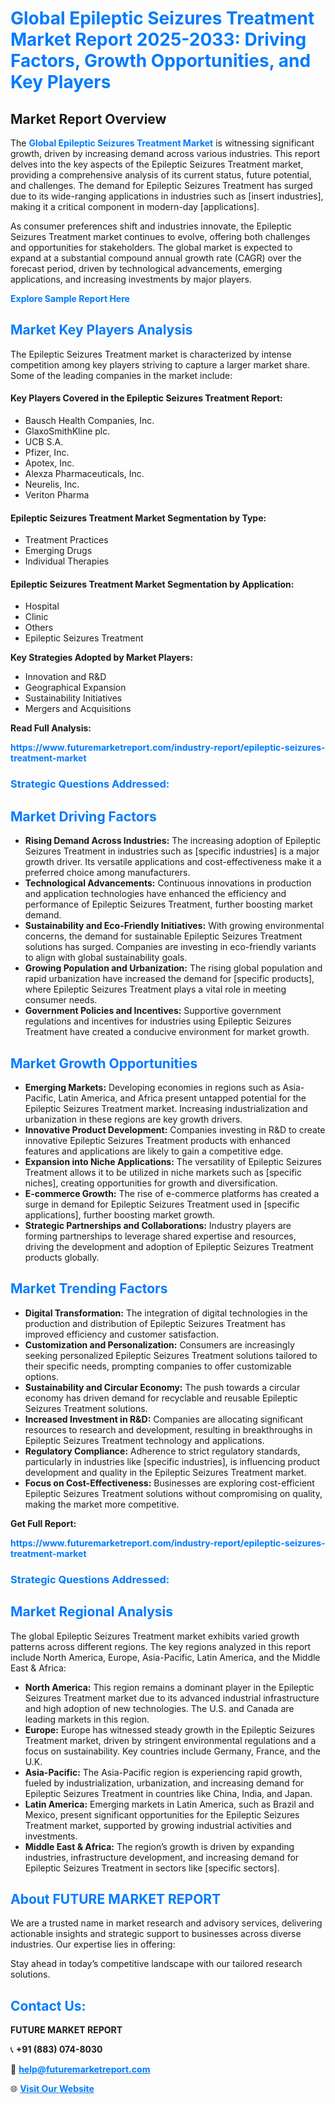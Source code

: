 <h1 style="color: #007BFF;">Global Epileptic Seizures Treatment Market Report 2025-2033: Driving Factors, Growth Opportunities, and Key Players</h1>

<section id="overview">
<h2>Market Report Overview</h2>
<p>The <a href="https://www.futuremarketreport.com/industry-report/epileptic-seizures-treatment-market" style="color: #007BFF; text-decoration: none;"><strong>Global Epileptic Seizures Treatment Market</strong></a> is witnessing significant growth, driven by increasing demand across various industries. This report delves into the key aspects of the Epileptic Seizures Treatment market, providing a comprehensive analysis of its current status, future potential, and challenges. The demand for Epileptic Seizures Treatment has surged due to its wide-ranging applications in industries such as [insert industries], making it a critical component in modern-day [applications].</p>
<p>As consumer preferences shift and industries innovate, the Epileptic Seizures Treatment market continues to evolve, offering both challenges and opportunities for stakeholders. The global market is expected to expand at a substantial compound annual growth rate (CAGR) over the forecast period, driven by technological advancements, emerging applications, and increasing investments by major players.</p>
</section>

<section id="overview">
<p><a href="https://www.futuremarketreport.com/request-sample/reportId=123687" style="color: #007BFF; text-decoration: none;"><strong>Explore Sample Report Here</strong></a></p>
</section>

<section id="key-players">
<h2 style="color: #007BFF;">Market Key Players Analysis</h2>
<p>The Epileptic Seizures Treatment market is characterized by intense competition among key players striving to capture a larger market share. Some of the leading companies in the market include:</p>
<h4>Key Players Covered in the Epileptic Seizures Treatment Report:</h4>
<ul><li>Bausch Health Companies, Inc.</li><li>GlaxoSmithKline plc.</li><li>UCB S.A.</li><li>Pfizer, Inc.</li><li>Apotex, Inc.</li><li>Alexza Pharmaceuticals, Inc.</li><li>Neurelis, Inc.</li><li>Veriton Pharma</li></ul>
<h4>Epileptic Seizures Treatment Market Segmentation by Type:</h4>
<ul><li>Treatment Practices</li><li>Emerging Drugs</li><li>Individual Therapies</li></ul>

<h4>Epileptic Seizures Treatment Market Segmentation by Application:</h4>
<ul><li>Hospital</li><li>Clinic</li><li>Others</li><li>Epileptic Seizures Treatment</li></ul>
<p><strong>Key Strategies Adopted by Market Players:</strong></p>
<ul>
<li>Innovation and R&D</li>
<li>Geographical Expansion</li>
<li>Sustainability Initiatives</li>
<li>Mergers and Acquisitions</li>
</ul>
</section>

<section>
<p><strong>Read Full Analysis: </strong></p><a href="https://www.futuremarketreport.com/industry-report/epileptic-seizures-treatment-market" style="color: #007BFF; text-decoration: none;"><strong>https://www.futuremarketreport.com/industry-report/epileptic-seizures-treatment-market</strong></a>
<h3 style="color: #007BFF;">Strategic Questions Addressed:</h3>
</section>

<section id="driving-factors">
<h2 style="color: #007BFF;">Market Driving Factors</h2>
<ul>
<li><strong>Rising Demand Across Industries:</strong> The increasing adoption of Epileptic Seizures Treatment in industries such as [specific industries] is a major growth driver. Its versatile applications and cost-effectiveness make it a preferred choice among manufacturers.</li>
<li><strong>Technological Advancements:</strong> Continuous innovations in production and application technologies have enhanced the efficiency and performance of Epileptic Seizures Treatment, further boosting market demand.</li>
<li><strong>Sustainability and Eco-Friendly Initiatives:</strong> With growing environmental concerns, the demand for sustainable Epileptic Seizures Treatment solutions has surged. Companies are investing in eco-friendly variants to align with global sustainability goals.</li>
<li><strong>Growing Population and Urbanization:</strong> The rising global population and rapid urbanization have increased the demand for [specific products], where Epileptic Seizures Treatment plays a vital role in meeting consumer needs.</li>
<li><strong>Government Policies and Incentives:</strong> Supportive government regulations and incentives for industries using Epileptic Seizures Treatment have created a conducive environment for market growth.</li>
</ul>
</section>

<section id="growth-opportunities">
<h2 style="color: #007BFF;">Market Growth Opportunities</h2>
<ul>
<li><strong>Emerging Markets:</strong> Developing economies in regions such as Asia-Pacific, Latin America, and Africa present untapped potential for the Epileptic Seizures Treatment market. Increasing industrialization and urbanization in these regions are key growth drivers.</li>
<li><strong>Innovative Product Development:</strong> Companies investing in R&D to create innovative Epileptic Seizures Treatment products with enhanced features and applications are likely to gain a competitive edge.</li>
<li><strong>Expansion into Niche Applications:</strong> The versatility of Epileptic Seizures Treatment allows it to be utilized in niche markets such as [specific niches], creating opportunities for growth and diversification.</li>
<li><strong>E-commerce Growth:</strong> The rise of e-commerce platforms has created a surge in demand for Epileptic Seizures Treatment used in [specific applications], further boosting market growth.</li>
<li><strong>Strategic Partnerships and Collaborations:</strong> Industry players are forming partnerships to leverage shared expertise and resources, driving the development and adoption of Epileptic Seizures Treatment products globally.</li>
</ul>
</section>

<section id="trending-factors">
<h2 style="color: #007BFF;">Market Trending Factors</h2>
<ul>
<li><strong>Digital Transformation:</strong> The integration of digital technologies in the production and distribution of Epileptic Seizures Treatment has improved efficiency and customer satisfaction.</li>
<li><strong>Customization and Personalization:</strong> Consumers are increasingly seeking personalized Epileptic Seizures Treatment solutions tailored to their specific needs, prompting companies to offer customizable options.</li>
<li><strong>Sustainability and Circular Economy:</strong> The push towards a circular economy has driven demand for recyclable and reusable Epileptic Seizures Treatment solutions.</li>
<li><strong>Increased Investment in R&D:</strong> Companies are allocating significant resources to research and development, resulting in breakthroughs in Epileptic Seizures Treatment technology and applications.</li>
<li><strong>Regulatory Compliance:</strong> Adherence to strict regulatory standards, particularly in industries like [specific industries], is influencing product development and quality in the Epileptic Seizures Treatment market.</li>
<li><strong>Focus on Cost-Effectiveness:</strong> Businesses are exploring cost-efficient Epileptic Seizures Treatment solutions without compromising on quality, making the market more competitive.</li>
</ul>
</section>

<section>
<p><strong>Get Full Report: </strong></p><a href="https://www.futuremarketreport.com/industry-report/epileptic-seizures-treatment-market" style="color: #007BFF; text-decoration: none;"><strong>https://www.futuremarketreport.com/industry-report/epileptic-seizures-treatment-market</strong></a>
<h3 style="color: #007BFF;">Strategic Questions Addressed:</h3>
</section>


<section id="regional-analysis">
<h2 style="color: #007BFF;">Market Regional Analysis</h2>
<p>The global Epileptic Seizures Treatment market exhibits varied growth patterns across different regions. The key regions analyzed in this report include North America, Europe, Asia-Pacific, Latin America, and the Middle East & Africa:</p>
<ul>
<li><strong>North America:</strong> This region remains a dominant player in the Epileptic Seizures Treatment market due to its advanced industrial infrastructure and high adoption of new technologies. The U.S. and Canada are leading markets in this region.</li>
<li><strong>Europe:</strong> Europe has witnessed steady growth in the Epileptic Seizures Treatment market, driven by stringent environmental regulations and a focus on sustainability. Key countries include Germany, France, and the U.K.</li>
<li><strong>Asia-Pacific:</strong> The Asia-Pacific region is experiencing rapid growth, fueled by industrialization, urbanization, and increasing demand for Epileptic Seizures Treatment in countries like China, India, and Japan.</li>
<li><strong>Latin America:</strong> Emerging markets in Latin America, such as Brazil and Mexico, present significant opportunities for the Epileptic Seizures Treatment market, supported by growing industrial activities and investments.</li>
<li><strong>Middle East & Africa:</strong> The region’s growth is driven by expanding industries, infrastructure development, and increasing demand for Epileptic Seizures Treatment in sectors like [specific sectors].</li>
</ul>
</section>

<footer>
<h2 style="color: #007BFF;">About FUTURE MARKET REPORT</h2>
<p>We are a trusted name in market research and advisory services, delivering actionable insights and strategic support to businesses across diverse industries. Our expertise lies in offering:</p>

<p>Stay ahead in today’s competitive landscape with our tailored research solutions.</p>

<h2 style="color: #007BFF;">Contact Us:</h2>
<p><strong>FUTURE MARKET REPORT</strong></p>
<p>📞 <strong>+91 (883) 074-8030</strong></p>
<p>📧 <strong><a href="mailto:help@futuremarketreport.com" style="color: #007BFF;">help@futuremarketreport.com</a></strong></p>
<p>🌐 <strong><a href="https://www.futuremarketreport.com/" style="color: #007BFF;">Visit Our Website</a></strong></p>
</footer>